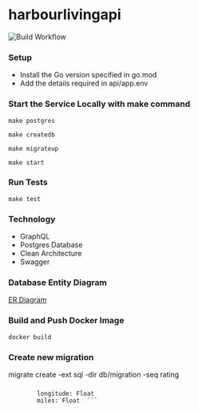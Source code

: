 # harbourlivingapi

![Build Workflow](https://github.com/BigListRyRy/harbourlivingapi/actions/workflows/ci.yaml/badge.svg)


### Setup

- Install the Go version specified in go.mod
- Add the details required in api/app.env

### Start the Service Locally with make command

```make postgres```

```make createdb```

```make migrateup```

```make start```


### Run Tests
```make test```

### Technology
- GraphQL
- Postgres Database 
- Clean Architecture 
- Swagger 


### Database Entity Diagram
[ER Diagram](https://dbdiagram.io/d/612d650b825b5b0146eb97b0)

### Build and Push Docker Image
``docker build``

### Create new migration 
 migrate create -ext sql -dir db/migration -seq rating

###
```     latitude: Float
        longitude: Float
        miles: Float  ```